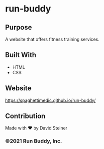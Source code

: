 # run-buddy

## Purpose
A website that offers fitness training services.

## Built With
* HTML
* CSS

## Website
https://spaghettimedic.github.io/run-buddy/

## Contribution
Made with ❤️ by David Steiner

### &copy;2021 Run Buddy, Inc.
